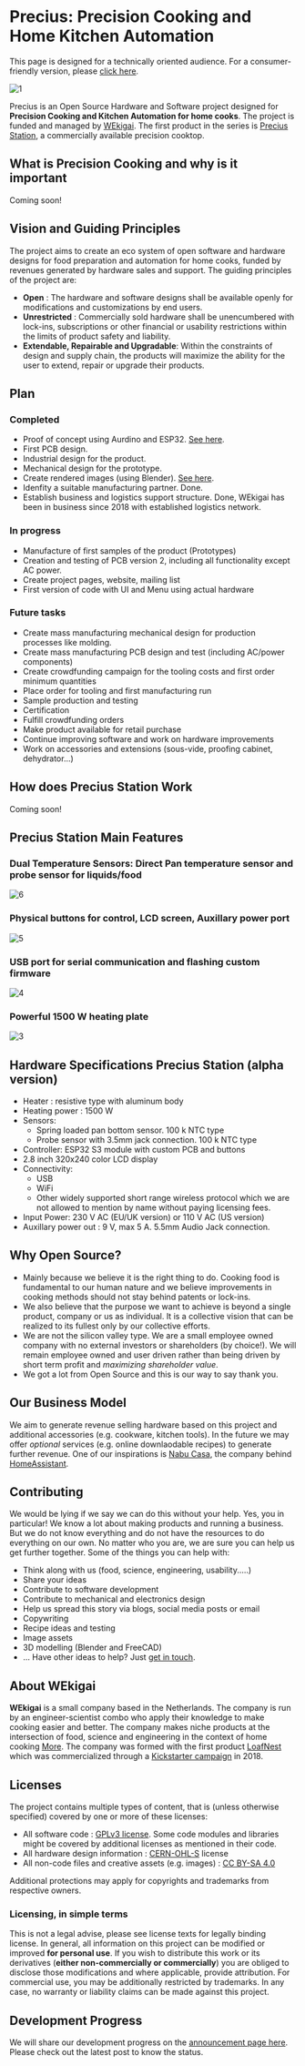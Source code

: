 # Precius: Precision Cooking and Home Kitchen Automation

This page is designed for a technically oriented audience. For a consumer-friendly version, please [click here](https://wekigai.eu/precius).

![1](https://github.com/user-attachments/assets/bd53d176-7a6f-4054-ad91-c414be2eb5b5)


Precius is an Open Source Hardware and Software project designed for **Precision Cooking and Kitchen Automation for home cooks**. The project is funded and managed by [WEkigai](https://wekigai.eu). The first product in the series is [Precius Station](https://wekigai.eu/precius), a commercially available precision cooktop.

## What is Precision Cooking and why is it important
Coming soon!

## Vision and Guiding Principles
The project aims to create an eco system of open software and hardware designs for food preparation and automation for home cooks, funded by revenues generated by hardware sales and support.
The guiding principles of the project are:
- **Open** : The hardware and software designs shall be available openly for modifications and customizations by end users.
- **Unrestricted** : Commercially sold hardware shall be unencumbered with lock-ins, subscriptions or other financial or usability restrictions within the limits of product safety and liability.
- **Extendable, Repairable and Upgradable**: Within the constraints of design and supply chain, the products will maximize the ability for the user to extend, repair or upgrade their products.

## Plan
### Completed
* Proof of concept using Aurdino and ESP32. [See here](https://github.com/WEkigai/Precius_PreDevelopment/tree/main).
* First PCB design.
* Industrial design for the product.
* Mechanical design for the prototype.
* Create rendered images (using Blender). [See here](/Assets/Renders).
* Idenfity a suitable manufacturing partner. Done.
* Establish business and logistics support structure. Done, WEkigai has been in business since 2018 with established logistics network.

### In progress
* Manufacture of first samples of the product (Prototypes)
* Creation and testing of PCB version 2, including all functionality except AC power.
* Create project pages, website, mailing list
* First version of code with UI and Menu using actual hardware

### Future tasks
* Create mass manufacturing mechanical design for production processes like molding.
* Create mass manufacturing PCB design and test (including AC/power components)
* Create crowdfunding campaign for the tooling costs and first order minimum quantities
* Place order for tooling and first manufacturing run
* Sample production and testing
* Certification
* Fulfill crowdfunding orders
* Make product available for retail purchase
* Continue improving software and work on hardware improvements
* Work on accessories and extensions (sous-vide, proofing cabinet, dehydrator...)

## How does Precius Station Work
Coming soon!

## Precius Station Main Features
### Dual Temperature Sensors: Direct Pan temperature sensor and probe sensor for liquids/food
![6](https://github.com/user-attachments/assets/356a641d-0c6c-4a88-9c0d-1820eb42620d)

### Physical buttons for control, LCD screen, Auxillary power port
![5](https://github.com/user-attachments/assets/6c013163-0d03-4cf7-a1ba-95451b089742)

### USB port for serial communication and flashing custom firmware
![4](https://github.com/user-attachments/assets/93a9f02b-2223-4727-8fe8-8bc4c1361f23)

### Powerful 1500 W heating plate
![3](https://github.com/user-attachments/assets/00940fcb-da00-4d83-b6b6-ffc617b3ddf6)


## Hardware Specifications Precius Station (alpha version)
* Heater : resistive type with aluminum body
* Heating power : 1500 W
* Sensors:
  - Spring loaded pan bottom sensor. 100 k NTC type
  - Probe sensor with 3.5mm jack connection. 100 k NTC type
* Controller: ESP32 S3 module with custom PCB and buttons
* 2.8 inch 320x240 color LCD display
* Connectivity:
  - USB
  - WiFi
  - Other widely supported short range wireless protocol which we are not allowed to mention by name without paying licensing fees.
* Input Power: 230 V AC (EU/UK version) or 110 V AC (US version)
* Auxillary power out : 9 V, max 5 A. 5.5mm Audio Jack connection.

## Why Open Source?
* Mainly because we believe it is the right thing to do. Cooking food is fundamental to our human nature and we believe improvements in cooking methods should not stay behind patents or lock-ins.
* We also believe that the purpose we want to achieve is beyond a single product, company or us as individual. It is a collective vision that can be realized to its fullest only by our collective efforts.
* We are not the silicon valley type. We are a small employee owned company with no external investors or shareholders (by choice!). We will remain employee owned and user driven rather than being driven by short term profit and *maximizing shareholder value*.
* We got a lot from Open Source and this is our way to say thank you.

## Our Business Model
We aim to generate revenue selling hardware based on this project and additional accessories (e.g. cookware, kitchen tools). In the future we may offer *optional* services (e.g. online downlaodable recipes) to generate further revenue. One of our inspirations is [Nabu Casa](https://www.nabucasa.com/), the company behind [HomeAssistant](https://www.home-assistant.io/).

## Contributing
We would be lying if we say we can do this without your help. Yes, you in particular! We know a lot about making products and running a business. But we do not know everything and do not have the resources to do everything on our own. 
No matter who you are, we are sure you can help us get further together. Some of the things you can help with:
* Think along with us (food, science, engineering, usability.....)
* Share your ideas
* Contribute to software development
* Contribute to mechanical and electronics design
* Help us spread this story via blogs, social media posts or email
* Copywriting
* Recipe ideas and testing
* Image assets
* 3D modelling (Blender and FreeCAD)
* ...
Have other ideas to help? Just [get in touch](https://wekigai.eu/contact).

## About WEkigai
**WEkigai** is a small company based in the Netherlands. The company is run by an engineer-scientist combo who apply their knowledge to make cooking easier and better. The company makes niche products at the intersection of food, science and engineering in the context of home cooking [More](https://wekigai.eu/about). The company was formed with the first product [LoafNest](https://wekigai.eu/loafnest) which was commercialized through a [Kickstarter campaign](https://www.kickstarter.com/projects/trfl/loafnest/) in 2018.


## Licenses
The project contains multiple types of content, that is (unless otherwise specified) covered by one or more of these licenses:
- All software code : [GPLv3 license](https://www.gnu.org/licenses/gpl-3.0.en.html#license-text). Some code modules and libraries might be covered by additional licenses as mentioned in their code.
- All hardware design information : [CERN-OHL-S](https://ohwr.org/cern_ohl_s_v2.txt) license
- All non-code files and creative assets (e.g. images) : [CC BY-SA 4.0](https://creativecommons.org/licenses/by-sa/4.0/)

Additional protections may apply for copyrights and trademarks from respective owners.

### Licensing, in simple terms
This is not a legal advise, please see license texts for legally binding license. In general, all information on this project can be modified or improved **for personal use**. If you wish to distribute this work or its derivatives (**either non-commercially or commercially**) you are obliged to disclose those modifications and where applicable, provide attribution. For commercial use, you may be additionally restricted by trademarks. In any case, no warranty or liability claims can be made against this project.

## Development Progress
We will share our development progress on the [announcement page here](https://github.com/WEkigai/Precius/discussions/categories/announcements). Please check out the latest post to know the status.
